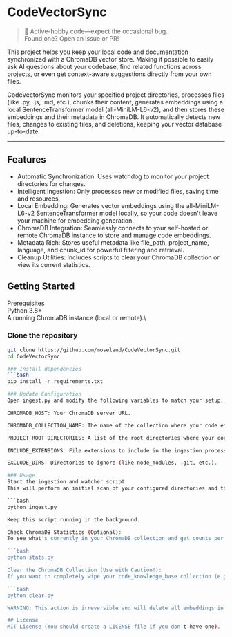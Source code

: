 
# CodeVectorSync

> 🚧 Active-hobby code—expect the occasional bug.\
> Found one? Open an issue or PR!

This project helps you keep your local code and documentation synchronized with a ChromaDB vector store. Making it possible to easily ask AI questions about your codebase, find related functions across projects, or even get context-aware suggestions directly from your own files.

CodeVectorSync monitors your specified project directories, processes files (like .py, .js, .md, etc.), chunks their content, generates embeddings using a local SentenceTransformer model (all-MiniLM-L6-v2), and then stores these embeddings and their metadata in ChromaDB. It automatically detects new files, changes to existing files, and deletions, keeping your vector database up-to-date.

---

## Features
- Automatic Synchronization: Uses watchdog to monitor your project directories for changes.
- Intelligent Ingestion: Only processes new or modified files, saving time and resources.
- Local Embedding: Generates vector embeddings using the all-MiniLM-L6-v2 SentenceTransformer model locally, so your code doesn't leave your machine for embedding generation.
- ChromaDB Integration: Seamlessly connects to your self-hosted or remote ChromaDB instance to store and manage code embeddings.
- Metadata Rich: Stores useful metadata like file_path, project_name, language, and chunk_id for powerful filtering and retrieval.
- Cleanup Utilities: Includes scripts to clear your ChromaDB collection or view its current statistics.

## Getting Started
Prerequisites\
Python 3.8+\
A running ChromaDB instance (local or remote).\

### Clone the repository
```bash
git clone https://github.com/moseland/CodeVectorSync.git
cd CodeVectorSync

### Install dependencies
```bash
pip install -r requirements.txt

### Update Configuration
Open ingest.py and modify the following variables to match your setup:

CHROMADB_HOST: Your ChromaDB server URL.

CHROMADB_COLLECTION_NAME: The name of the collection where your code embeddings will be stored.

PROJECT_ROOT_DIRECTORIES: A list of the root directories where your code projects are located.

INCLUDE_EXTENSIONS: File extensions to include in the ingestion process.

EXCLUDE_DIRS: Directories to ignore (like node_modules, .git, etc.).

### Usage
Start the ingestion and watcher script:
This will perform an initial scan of your configured directories and then start monitoring them for changes.

```bash
python ingest.py

Keep this script running in the background.

Check ChromaDB Statistics (Optional):
To see what's currently in your ChromaDB collection and get counts per project:

```bash
python stats.py

Clear the ChromaDB Collection (Use with Caution!):
If you want to completely wipe your code_knowledge_base collection (e.g., to start fresh), run:

```bash
python clear.py

WARNING: This action is irreversible and will delete all embeddings in the specified collection.

## License
MIT License (You should create a LICENSE file if you don't have one).